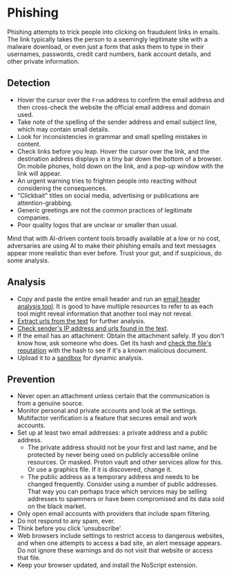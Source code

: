 # Phishing

Phishing attempts to trick people into clicking on fraudulent links in emails. The link typically takes the person to a seemingly legitimate site with a malware download, or even just a form that asks them to type in their usernames, passwords, credit card numbers, bank account details, and other private information.

## Detection

* Hover the cursor over the `From` address to confirm the email address and then cross-check the website the official email address and domain used.
* Take note of the spelling of the sender address and email subject line, which may contain small details.
* Look for inconsistencies in grammar and small spelling mistakes in content.
* Check links before you leap. Hover the cursor over the link, and the destination address displays in a tiny bar down the bottom of a browser. On mobile phones, hold down on the link, and a pop-up window with the link will appear.
* An urgent warning tries to frighten people into reacting without considering the consequences.
* "Clickbait" titles on social media, advertising or publications are attention-grabbing.
* Generic greetings are not the common practices of legitimate companies.
* Poor quality logos that are unclear or smaller than usual.

Mind that with AI-driven content tools broadly available at a low or no cost, adversaries are using AI to make their phishing emails and text messages appear more realistic than ever before. Trust your gut, and if suspicious, do some analysis.

## Analysis

* Copy and paste the entire email header and run an [email header analysis tool](https://testlab.tymyrddin.dev/docs/phishing/header). It is good to have multiple resources to refer to as each tool might reveal information that another tool may not reveal.
* [Extract urls from the text](https://testlab.tymyrddin.dev/docs/phishing/url) for further analysis.
* [Check sender's IP address and urls found in the text](https://testlab.tymyrddin.dev/docs/phishing/ip).
* If the email has an attachment: Obtain the attachment safely. If you don't know how, ask someone who does. Get its hash and [check the file's reputation](https://testlab.tymyrddin.dev/docs/phishing/rep) with the hash to see if it's a known malicious document.
* Upload it to a [sandbox](https://testlab.tymyrddin.dev/docs/phishing/sandbox) for dynamic analysis.

## Prevention

* Never open an attachment unless certain that the communication is from a genuine source.
* Monitor personal and private accounts and look at the settings. Multifactor verification is a feature that secures email and work accounts.
* Set up at least two email addresses: a private address and a public address.
   * The private address should not be your first and last name, and be protected by never being used on publicly accessible online resources. Or masked. Proton vault and other services allow for this. Or use a graphics file. If it is discovered, change it.
   * The public address as a temporary address and needs to be changed frequently. Consider using a number of public addresses. That way you can perhaps trace which services may be selling addresses to spammers or have been compromised and its data sold on the black market.
* Only open email accounts with providers that include spam filtering.
* Do not respond to any spam, ever.
* Think before you click 'unsubscribe'.
* Web browsers include settings to restrict access to dangerous websites, and when one attempts to access a bad site, an alert message appears. Do not ignore these warnings and do not visit that website or access that file.
* Keep your browser updated, and install the NoScript extension.
